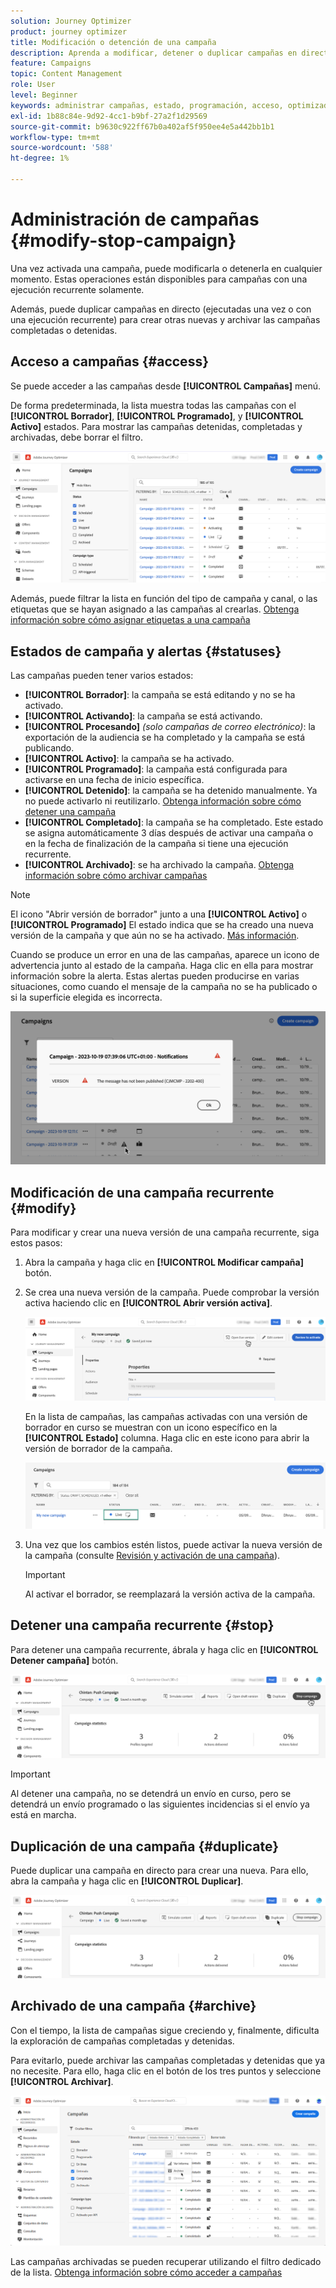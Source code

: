 ```yaml
---
solution: Journey Optimizer
product: journey optimizer
title: Modificación o detención de una campaña
description: Aprenda a modificar, detener o duplicar campañas en directo en Journey Optimizer
feature: Campaigns
topic: Content Management
role: User
level: Beginner
keywords: administrar campañas, estado, programación, acceso, optimizador
exl-id: 1b88c84e-9d92-4cc1-b9bf-27a2f1d29569
source-git-commit: b9630c922ff67b0a402af5f950ee4e5a442bb1b1
workflow-type: tm+mt
source-wordcount: '588'
ht-degree: 1%

---
```


# Administración de campañas {#modify-stop-campaign}

Una vez activada una campaña, puede modificarla o detenerla en cualquier momento. Estas operaciones están disponibles para campañas con una ejecución recurrente solamente.

Además, puede duplicar campañas en directo (ejecutadas una vez o con una ejecución recurrente) para crear otras nuevas y archivar las campañas completadas o detenidas.

## Acceso a campañas {#access}

Se puede acceder a las campañas desde **[!UICONTROL Campañas]** menú.

De forma predeterminada, la lista muestra todas las campañas con el **[!UICONTROL Borrador]**, **[!UICONTROL Programado]**, y **[!UICONTROL Activo]** estados. Para mostrar las campañas detenidas, completadas y archivadas, debe borrar el filtro.

![](assets/create-campaign-list.png)

Además, puede filtrar la lista en función del tipo de campaña y canal, o las etiquetas que se hayan asignado a las campañas al crearlas. [Obtenga información sobre cómo asignar etiquetas a una campaña](create-campaign.md#create)

## Estados de campaña y alertas {#statuses}

Las campañas pueden tener varios estados:

* **[!UICONTROL Borrador]**: la campaña se está editando y no se ha activado.
* **[!UICONTROL Activando]**: la campaña se está activando.
* **[!UICONTROL Procesando]** *(solo campañas de correo electrónico)*: la exportación de la audiencia se ha completado y la campaña se está publicando.
* **[!UICONTROL Activo]**: la campaña se ha activado.
* **[!UICONTROL Programado]**: la campaña está configurada para activarse en una fecha de inicio específica.
* **[!UICONTROL Detenido]**: la campaña se ha detenido manualmente. Ya no puede activarlo ni reutilizarlo. [Obtenga información sobre cómo detener una campaña](modify-stop-campaign.md#stop)
* **[!UICONTROL Completado]**: la campaña se ha completado. Este estado se asigna automáticamente 3 días después de activar una campaña o en la fecha de finalización de la campaña si tiene una ejecución recurrente.
* **[!UICONTROL Archivado]**: se ha archivado la campaña. [Obtenga información sobre cómo archivar campañas](modify-stop-campaign.md#archive)

>[!NOTE]
>
>El icono &quot;Abrir versión de borrador&quot; junto a una **[!UICONTROL Activo]** o **[!UICONTROL Programado]** El estado indica que se ha creado una nueva versión de la campaña y que aún no se ha activado. [Más información](modify-stop-campaign.md#modify).

Cuando se produce un error en una de las campañas, aparece un icono de advertencia junto al estado de la campaña. Haga clic en ella para mostrar información sobre la alerta. Estas alertas pueden producirse en varias situaciones, como cuando el mensaje de la campaña no se ha publicado o si la superficie elegida es incorrecta.

![](assets/campaign-alerts.png)

## Modificación de una campaña recurrente {#modify}

Para modificar y crear una nueva versión de una campaña recurrente, siga estos pasos:

1. Abra la campaña y haga clic en **[!UICONTROL Modificar campaña]** botón.

1. Se crea una nueva versión de la campaña. Puede comprobar la versión activa haciendo clic en **[!UICONTROL Abrir versión activa]**.

   ![](assets/create-campaign-draft.png)

   En la lista de campañas, las campañas activadas con una versión de borrador en curso se muestran con un icono específico en la **[!UICONTROL Estado]** columna. Haga clic en este icono para abrir la versión de borrador de la campaña.

   ![](assets/create-campaign-edit-list.png)

1. Una vez que los cambios estén listos, puede activar la nueva versión de la campaña (consulte [Revisión y activación de una campaña](create-campaign.md#review-activate)).

   >[!IMPORTANT]
   >
   >Al activar el borrador, se reemplazará la versión activa de la campaña.

## Detener una campaña recurrente {#stop}

Para detener una campaña recurrente, ábrala y haga clic en **[!UICONTROL Detener campaña]** botón.

![](assets/create-campaign-stop.png)

>[!IMPORTANT]
>
>Al detener una campaña, no se detendrá un envío en curso, pero se detendrá un envío programado o las siguientes incidencias si el envío ya está en marcha.

<!-- inbound campaign (inapp): can stop and resume -->

## Duplicación de una campaña {#duplicate}

Puede duplicar una campaña en directo para crear una nueva. Para ello, abra la campaña y haga clic en **[!UICONTROL Duplicar]**.

![](assets/create-campaign-duplicate.png)

## Archivado de una campaña {#archive}

Con el tiempo, la lista de campañas sigue creciendo y, finalmente, dificulta la exploración de campañas completadas y detenidas.

Para evitarlo, puede archivar las campañas completadas y detenidas que ya no necesite. Para ello, haga clic en el botón de los tres puntos y seleccione **[!UICONTROL Archivar]**.

![](assets/create-campaign-archive.png)

Las campañas archivadas se pueden recuperar utilizando el filtro dedicado de la lista. [Obtenga información sobre cómo acceder a campañas](get-started-with-campaigns.md#access)
